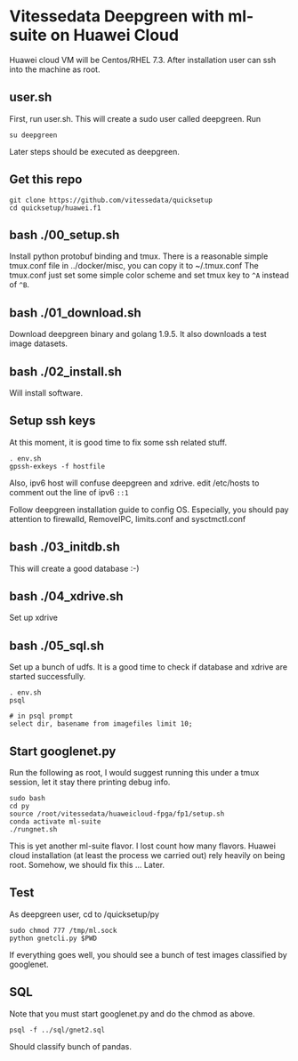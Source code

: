# Vitessedata Deepgreen with ml-suite on Huawei Cloud

Huawei cloud VM will be Centos/RHEL 7.3.  After installation
user can ssh into the machine as root.

## user.sh
First, run user.sh.  This will create a sudo user called 
deepgreen.  Run 
```
su deepgreen
```
Later steps should be executed as deepgreen.  

## Get this repo
``` 
git clone https://github.com/vitessedata/quicksetup
cd quicksetup/huawei.f1
```

## bash ./00\_setup.sh
Install python protobuf binding and tmux.   There is a reasonable
simple tmux.conf file in ../docker/misc, you can copy it 
to ~/.tmux.conf   The tmux.conf just set some simple color scheme
and set tmux key to `^A` instead of `^B`.

## bash ./01\_download.sh
Download deepgreen binary and golang 1.9.5.  It also downloads
a test image datasets.

## bash ./02\_install.sh
Will install software.

## Setup ssh keys
At this moment, it is good time to fix some ssh related stuff.
```
. env.sh
gpssh-exkeys -f hostfile
```
Also, ipv6 host will confuse deepgreen and xdrive.  edit /etc/hosts
to comment out the line of ipv6 `::1`

Follow deepgreen installation guide to config OS.  Especially, you
should pay attention to firewalld, RemoveIPC, limits.conf and sysctmctl.conf


## bash ./03\_initdb.sh
This will create a good database :-)

## bash ./04\_xdrive.sh
Set up xdrive

## bash ./05\_sql.sh
Set up a bunch of udfs. It is a good time to check if database and xdrive
are started successfully.
```
. env.sh
psql 

# in psql prompt
select dir, basename from imagefiles limit 10;
```

## Start googlenet.py
Run the following as root, I would suggest running this under
a tmux session, let it stay there printing debug info.
```
sudo bash
cd py
source /root/vitessedata/huaweicloud-fpga/fp1/setup.sh
conda activate ml-suite
./rungnet.sh 
```

This is yet another ml-suite flavor.  I lost count how many flavors.
Huawei cloud installation (at least the process we carried out) rely
heavily on being root.  Somehow, we should fix this ...   Later.

## Test 
As deepgreen user, cd to /quicksetup/py
```
sudo chmod 777 /tmp/ml.sock
python gnetcli.py $PWD
```
If everything goes well, you should see a bunch of test images classified by googlenet.

## SQL
Note that you must start googlenet.py and do the chmod as above.
```
psql -f ../sql/gnet2.sql
```
Should classify bunch of pandas.

